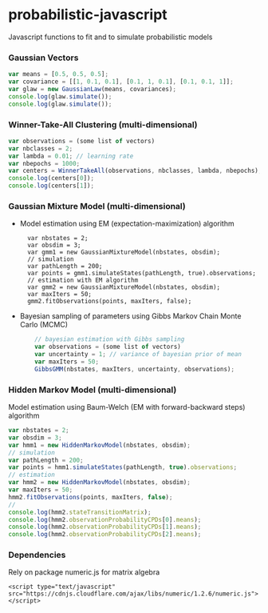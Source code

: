 # probabilistic-javascript

Javascript functions to fit and to simulate probabilistic models


### Gaussian Vectors

```javascript
var means = [0.5, 0.5, 0.5];
var covariance = [[1, 0.1, 0.1], [0.1, 1, 0.1], [0.1, 0.1, 1]];
var glaw = new GaussianLaw(means, covariances);
console.log(glaw.simulate());
console.log(glaw.simulate());
```

### Winner-Take-All Clustering (multi-dimensional)

```javascript
var observations = (some list of vectors)
var nbclasses = 2;
var lambda = 0.01; // learning rate
var nbepochs = 1000;
var centers = WinnerTakeAll(observations, nbclasses, lambda, nbepochs);
console.log(centers[0]);
console.log(centers[1]);
```

### Gaussian Mixture Model (multi-dimensional)
* Model estimation using EM (expectation-maximization) algorithm

        var nbstates = 2;
        var obsdim = 3;
        var gmm1 = new GaussianMixtureModel(nbstates, obsdim);
        // simulation
        var pathLength = 200;
        var points = gmm1.simulateStates(pathLength, true).observations;
        // estimation with EM algorithm
        var gmm2 = new GaussianMixtureModel(nbstates, obsdim);
        var maxIters = 50;
        gmm2.fitObservations(points, maxIters, false);

* Bayesian sampling of parameters using Gibbs Markov Chain Monte Carlo (MCMC)

    ```javascript
        // bayesian estimation with Gibbs sampling
        var observations = (some list of vectors)
        var uncertainty = 1; // variance of bayesian prior of mean
        var maxIters = 50;
        GibbsGMM(nbstates, maxIters, uncertainty, observations);
    ```

### Hidden Markov Model (multi-dimensional)
Model estimation using Baum-Welch (EM with forward-backward steps) algorithm

```javascript
var nbstates = 2;
var obsdim = 3;
var hmm1 = new HiddenMarkovModel(nbstates, obsdim);
// simulation
var pathLength = 200;
var points = hmm1.simulateStates(pathLength, true).observations;
// estimation
var hmm2 = new HiddenMarkovModel(nbstates, obsdim);
var maxIters = 50;
hmm2.fitObservations(points, maxIters, false);
//
console.log(hmm2.stateTransitionMatrix);
console.log(hmm2.observationProbabilityCPDs[0].means);
console.log(hmm2.observationProbabilityCPDs[1].means);
console.log(hmm2.observationProbabilityCPDs[2].means);
```

### Dependencies
Rely on package numeric.js for matrix algebra

    <script type="text/javascript" src="https://cdnjs.cloudflare.com/ajax/libs/numeric/1.2.6/numeric.js"></script>


